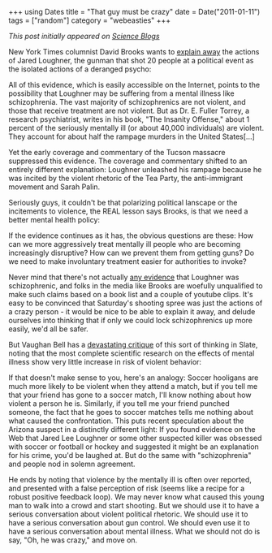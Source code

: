 +++
using Dates
title = "That guy must be crazy"
date = Date("2011-01-11")
tags = ["random"]
category = "webeasties"
+++

_This post initially appeared on [Science Blogs](http://scienceblogs.com/webeasties)_

New York Times columnist David Brooks wants to [explain away](http://goo.gl/SevtM) the actions of Jared Loughner, the gunman that shot 20 people at a political event as the isolated actions of a deranged psycho:

All of this evidence, which is easily accessible on the Internet, points to the possibility that Loughner may be suffering from a mental illness like schizophrenia. The vast majority of schizophrenics are not violent, and those that receive treatment are not violent. But as Dr. E. Fuller Torrey, a research psychiatrist, writes in his book, "The Insanity Offense," about 1 percent of the seriously mentally ill (or about 40,000 individuals) are violent. They account for about half the rampage murders in the United States[...]

Yet the early coverage and commentary of the Tucson massacre suppressed this evidence. The coverage and commentary shifted to an entirely different explanation: Loughner unleashed his rampage because he was incited by the violent rhetoric of the Tea Party, the anti-immigrant movement and Sarah Palin.

Seriously guys, it couldn't be that polarizing political lanscape or the incitements to violence, the REAL lesson says Brooks, is that we need a better mental health policy:

If the evidence continues as it has, the obvious questions are these: How can we more aggressively treat mentally ill people who are becoming increasingly disruptive? How can we prevent them from getting guns? Do we need to make involuntary treatment easier for authorities to invoke?

Never mind that there's not actually [any evidence](http://goo.gl/eds22) that Loughner was schizophrenic, and folks in the media like Brooks are woefully unqualified to make such claims based on a book list and a couple of youtube clips. It's easy to be convinced that Saturday's shooting spree was just the actions of a crazy person - it would be nice to be able to explain it away, and delude ourselves into thinking that if only we could lock schizophrenics up more easily, we'd all be safer.

But Vaughan Bell has a [devastating critique](http://goo.gl/RL7bU) of this sort of thinking in Slate, noting that the most complete scientific research on the effects of mental illness show very little increase in risk of violent behavior:

If that doesn't make sense to you, here's an analogy: Soccer hooligans are much more likely to be violent when they attend a match, but if you tell me that your friend has gone to a soccer match, I'll know nothing about how violent a person he is. Similarly, if you tell me your friend punched someone, the fact that he goes to soccer matches tells me nothing about what caused the confrontation. This puts recent speculation about the Arizona suspect in a distinctly different light: If you found evidence on the Web that Jared Lee Loughner or some other suspected killer was obsessed with soccer or football or hockey and suggested it might be an explanation for his crime, you'd be laughed at. But do the same with "schizophrenia" and people nod in solemn agreement.

He ends by noting that violence by the mentally ill is often over reported, and presented with a false perception of risk (seems like a recipe for a robust positive feedback loop). 
We may never know what caused this young man to walk into a crowd and start shooting. But we should use it to have a serious conversation about violent political rhetoric. We should use it to have a serious conversation about gun control. We should even use it to have a serious conversation about mental illness. What we should not do is say, "Oh, he was crazy," and move on.

      
  
